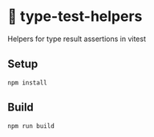 # 🧪 type-test-helpers

Helpers for type result assertions in vitest

## Setup

```
npm install
```

## Build

```
npm run build
```
